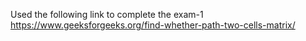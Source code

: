 Used the following link to complete the exam-1
https://www.geeksforgeeks.org/find-whether-path-two-cells-matrix/
